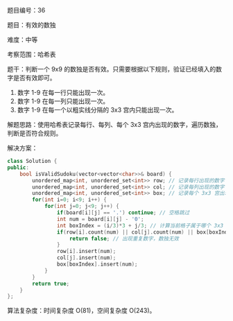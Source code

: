 题目编号：36

题目：有效的数独

难度：中等

考察范围：哈希表

题干：判断一个 9x9 的数独是否有效。只需要根据以下规则，验证已经填入的数字是否有效即可。

1. 数字 1-9 在每一行只能出现一次。
2. 数字 1-9 在每一列只能出现一次。
3. 数字 1-9 在每一个以粗实线分隔的 3x3 宫内只能出现一次。

解题思路：使用哈希表记录每行、每列、每个 3x3 宫内出现的数字，遍历数独，判断是否符合规则。

解决方案：

```cpp
class Solution {
public:
    bool isValidSudoku(vector<vector<char>>& board) {
        unordered_map<int, unordered_set<int>> row; // 记录每行出现的数字
        unordered_map<int, unordered_set<int>> col; // 记录每列出现的数字
        unordered_map<int, unordered_set<int>> box; // 记录每个 3x3 宫出现的数字
        for(int i=0; i<9; i++) {
            for(int j=0; j<9; j++) {
                if(board[i][j] == '.') continue; // 空格跳过
                int num = board[i][j] - '0';
                int boxIndex = (i/3)*3 + j/3; // 计算当前格子属于哪个 3x3 宫
                if(row[i].count(num) || col[j].count(num) || box[boxIndex].count(num)) {
                    return false; // 出现重复数字，数独无效
                }
                row[i].insert(num);
                col[j].insert(num);
                box[boxIndex].insert(num);
            }
        }
        return true;
    }
};
```

算法复杂度：时间复杂度 O(81)，空间复杂度 O(243)。